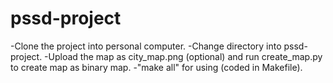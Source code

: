 # pssd-project
-Clone the project into personal computer.
-Change directory into pssd-project.
-Upload the map as city_map.png (optional) and run create_map.py to create map as binary map.
-"make all" for using (coded in Makefile).
